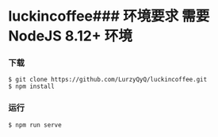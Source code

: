 # luckincoffee### 环境要求 需要 NodeJS 8.12+ 环境

### 下载

```
$ git clone https://github.com/LurzyQyQ/luckincoffee.git
$ npm install
```

### 运行
```
$ npm run serve
```
